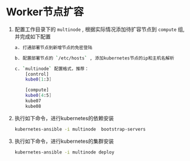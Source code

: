 # Worker节点扩容

1. 配置工作目录下的 `multinode` , 根据实际情况添加待扩容节点到 `compute` 组, 并完成如下配置

    ``` bash
    a. 打通部署节点到新增节点的免密登陆

    b. 配置部署节点的 `/etc/hosts` , 添加kubernetes节点的ip和主机名解析

    c. `multinode` 配置格式，推荐：
        [control]
        kube0[1:3]

        [compute]
        kube0[4:5]
        kube07
        kube08
    ```

2. 执行如下命令，进行kubernetes的依赖安装

    ``` bash
    kubernetes-ansible -i multinode  bootstrap-servers
    ```

3. 执行如下命令，进行kubernetes的集群安装

    ``` bash
    kubernetes-ansible -i multinode deploy
    ```

